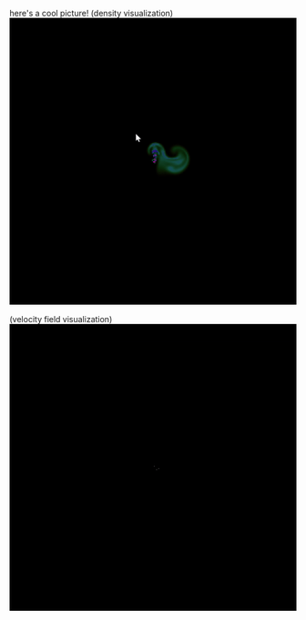 here's a cool picture! 
(density visualization)
![Fluid go brrr](images/showfluid.gif?raw=true "Density Visualization")


(velocity field visualization)\
![Fluid go brrr](images/showvelocity.gif?raw=true "Velocity Visualization")
